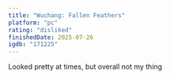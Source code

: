 ```yaml
---
title: "Wuchang: Fallen Feathers"
platform: "pc"
rating: "disliked"
finishedDate: 2025-07-26
igdb: "171225"
---
```


Looked pretty at times, but overall not my thing
